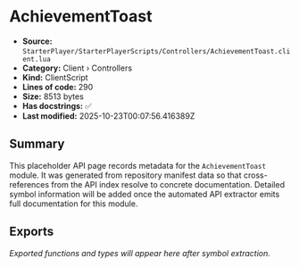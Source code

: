 # AchievementToast

- **Source:** `StarterPlayer/StarterPlayerScripts/Controllers/AchievementToast.client.lua`
- **Category:** Client › Controllers
- **Kind:** ClientScript
- **Lines of code:** 290
- **Size:** 8513 bytes
- **Has docstrings:** ✅
- **Last modified:** 2025-10-23T00:07:56.416389Z

## Summary

This placeholder API page records metadata for the `AchievementToast` module. It was generated
from repository manifest data so that cross-references from the API index resolve to
concrete documentation. Detailed symbol information will be added once the automated
API extractor emits full documentation for this module.

## Exports

_Exported functions and types will appear here after symbol extraction._
